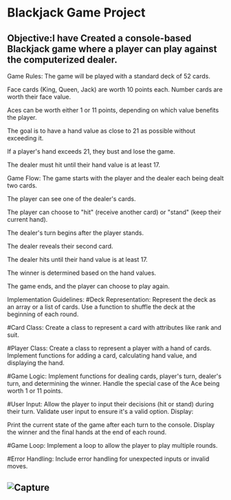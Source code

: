 
# Blackjack Game Project


## Objective:I have Created a console-based Blackjack game where a player can play against the computerized dealer.

Game Rules:
The game will be played with a standard deck of 52 cards.

Face cards (King, Queen, Jack) are worth 10 points each.
Number cards are worth their face value.

Aces can be worth either 1 or 11 points, depending on which value benefits the player.

The goal is to have a hand value as close to 21 as possible without exceeding it.

If a player's hand exceeds 21, they bust and lose the game.

The dealer must hit until their hand value is at least 17.

Game Flow:
The game starts with the player and the dealer each being dealt two cards.

The player can see one of the dealer's cards.

The player can choose to "hit" (receive another card) or "stand" (keep their current hand).

The dealer's turn begins after the player stands.

The dealer reveals their second card.

The dealer hits until their hand value is at least 17.

The winner is determined based on the hand values.

The game ends, and the player can choose to play again.

Implementation Guidelines:
#Deck Representation:
Represent the deck as an array or a list of cards.
Use a function to shuffle the deck at the beginning of each round.

#Card Class:
Create a class to represent a card with attributes like rank and suit.

#Player Class:
Create a class to represent a player with a hand of cards.
Implement functions for adding a card, calculating hand value, and displaying the hand.

#Game Logic:
Implement functions for dealing cards, player's turn, dealer's turn, and determining the winner.
Handle the special case of the Ace being worth 1 or 11 points.

#User Input:
Allow the player to input their decisions (hit or stand) during their turn.
Validate user input to ensure it's a valid option.
Display:

Print the current state of the game after each turn to the console.
Display the winner and the final hands at the end of each round.

#Game Loop:
Implement a loop to allow the player to play multiple rounds.

#Error Handling:
Include error handling for unexpected inputs or invalid moves.
## ![Capture](https://github.com/Suru7deshmukh/Blackjack-Game-Project-/assets/111905703/d6cdd92d-d1fb-47d6-b144-aad67d21ef34)





